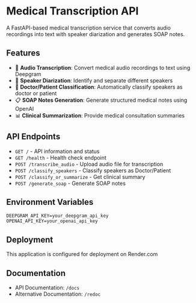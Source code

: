# Medical Transcription API

A FastAPI-based medical transcription service that converts audio recordings into text with speaker diarization and generates SOAP notes.

## Features

- 🎤 **Audio Transcription**: Convert medical audio recordings to text using Deepgram
- 👥 **Speaker Diarization**: Identify and separate different speakers
- 🏥 **Doctor/Patient Classification**: Automatically classify speakers as doctor or patient
- 📋 **SOAP Notes Generation**: Generate structured medical notes using OpenAI
- 📊 **Clinical Summarization**: Provide medical consultation summaries

## API Endpoints

- `GET /` - API information and status
- `GET /health` - Health check endpoint
- `POST /transcribe_audio` - Upload audio file for transcription
- `POST /classify_speakers` - Classify speakers as Doctor/Patient
- `POST /classify_or_summarize` - Get clinical summary
- `POST /generate_soap` - Generate SOAP notes

## Environment Variables

```
DEEPGRAM_API_KEY=your_deepgram_api_key
OPENAI_API_KEY=your_openai_api_key
```

## Deployment

This application is configured for deployment on Render.com

## Documentation

- API Documentation: `/docs`
- Alternative Documentation: `/redoc`

